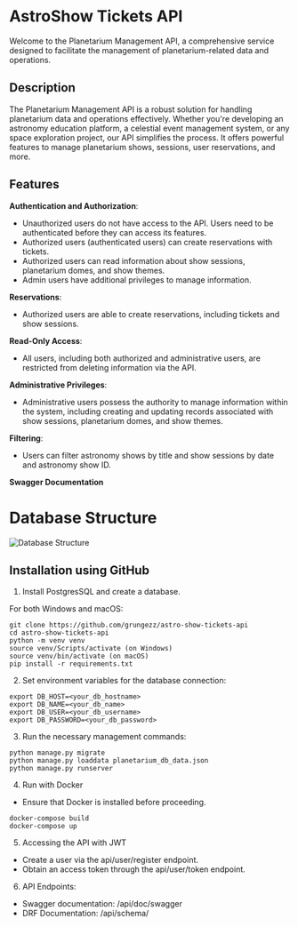 # AstroShow Tickets API

Welcome to the Planetarium Management API, a comprehensive service designed to facilitate the management of planetarium-related data and operations.
## Description
The Planetarium Management API is a robust solution for handling planetarium data and operations effectively. Whether you're developing an astronomy education platform, a celestial event management system, or any space exploration project, our API simplifies the process. It offers powerful features to manage planetarium shows, sessions, user reservations, and more.

## Features

**Authentication and Authorization**:

* Unauthorized users do not have access to the API. Users need to be authenticated before they can access its features.
* Authorized users (authenticated users) can create reservations with tickets.
* Authorized users can read information about show sessions, planetarium domes, and show themes.
* Admin users have additional privileges to manage information.

**Reservations**:

* Authorized users are able to create reservations, including tickets and show sessions.

**Read-Only Access**:

* All users, including both authorized and administrative users, are restricted from deleting information via the API.

**Administrative Privileges**:

* Administrative users possess the authority to manage information within the system, including creating and updating records associated with show sessions, planetarium domes, and show themes.

**Filtering**:
* Users can filter astronomy shows by title and show sessions by date and astronomy show ID.

**Swagger Documentation**

# Database Structure
![Database Structure](demo/planetarium_db.png)

## Installation using GitHub

1. Install PostgresSQL and create a database.

For both Windows and macOS:

```shell
git clone https://github.com/grungezz/astro-show-tickets-api
cd astro-show-tickets-api
python -m venv venv
source venv/Scripts/activate (on Windows)
source venv/bin/activate (on macOS)
pip install -r requirements.txt
```

2. Set environment variables for the database connection:
```shell
export DB_HOST=<your_db_hostname>
export DB_NAME=<your_db_name>
export DB_USER=<your_db_username>
export DB_PASSWORD=<your_db_password>
```

3. Run the necessary management commands:
```shell
python manage.py migrate
python manage.py loaddata planetarium_db_data.json
python manage.py runserver
```

4. Run with Docker

* Ensure that Docker is installed before proceeding.

```shell
docker-compose build
docker-compose up
```

5. Accessing the API with JWT
* Create a user via the api/user/register endpoint.
* Obtain an access token through the api/user/token endpoint.

6. API Endpoints:
* Swagger documentation: /api/doc/swagger
* DRF Documentation: /api/schema/